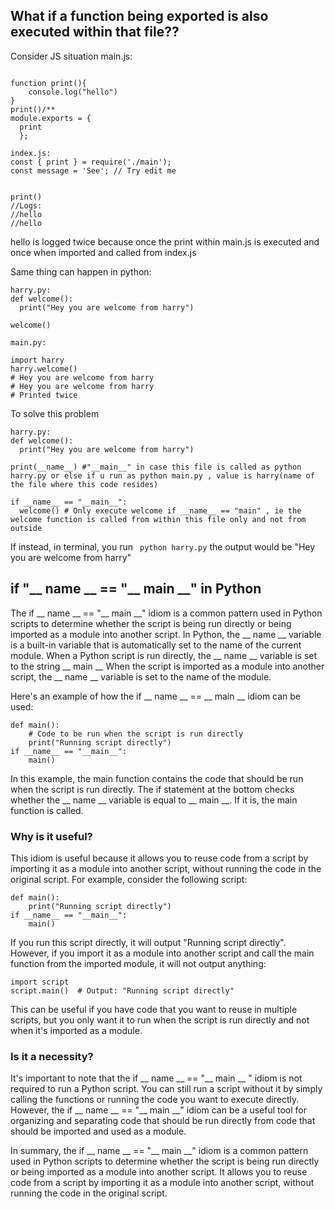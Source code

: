 ## What if a function being exported is also executed within that file??
Consider JS situation
main.js:
```

function print(){
    console.log("hello")
}
print()/**
module.exports = {
  print
  };
```


```
index.js:
const { print } = require('./main');
const message = 'See'; // Try edit me


print()
//Logs:
//hello
//hello 
```
hello is logged twice because once the print within main.js is executed and once when imported and called from index.js 

Same thing can happen in python:

```
harry.py:
def welcome():
  print("Hey you are welcome from harry")

welcome()

```

```
main.py:

import harry
harry.welcome()
# Hey you are welcome from harry
# Hey you are welcome from harry
# Printed twice

```
To solve this problem

```
harry.py:
def welcome():
  print("Hey you are welcome from harry")

print(__name__) #"__main__" in case this file is called as python harry.py or else if u run as python main.py , value is harry(name of the file where this code resides)

if __name__ == "__main__":
  welcome() # Only execute welcome if __name__ == "main" , ie the welcome function is called from within this file only and not from outside

```  




If instead, in terminal, you run ``` python harry.py``` the output would be "Hey you are welcome from harry"

## if "__ name __ == "__ main __" in Python

The if __ name __ == "__ main __" idiom is a common pattern used in Python scripts to determine whether the script is being run directly or being imported as a module into another script.
In Python, the __ name __ variable is a built-in variable that is automatically set to the name of the current module. When a Python script is run directly, the __ name __ variable is set to the 
string __ main __ When the script is imported as a module into another script, the __ name __ variable is set to the name of the module.

Here's an example of how the if __ name __ == __ main __ idiom can be used:
```
def main():
    # Code to be run when the script is run directly
    print("Running script directly")
if __name__ == "__main__":
    main()
```

In this example, the main function contains the code that should be run when the script is run directly. The if statement at the bottom checks whether the __ name __ variable is equal to __ main __. 
If it is, the main function is called.


### Why is it useful?
This idiom is useful because it allows you to reuse code from a script by importing it as a module into another script, without running the code in the original script. For example, consider the following script:
```
def main():
    print("Running script directly")
if __name__ == "__main__":
    main()
```
If you run this script directly, it will output "Running script directly". However, if you import it as a module into another script and call the main function from the imported module, it will not output anything:
```
import script
script.main()  # Output: "Running script directly"
```

This can be useful if you have code that you want to reuse in multiple scripts, but you only want it to run when the script is run directly and not when it's imported as a module.

### Is it a necessity?
It's important to note that the if __ name __ == "__ main __ " idiom is not required to run a Python script. You can still run a script without it by simply calling the functions or running the code you want to execute directly. However, the if __ name __ == "__ main __" idiom can be a useful tool for organizing and separating code that should be run directly from code that should be imported and used as a module.

In summary, the if __ name __ == "__ main __" idiom is a common pattern used in Python scripts to determine whether the script is being run directly or being imported as a module into another script. It allows you to reuse code from a script by importing it as a module into another script, without running the code in the original script.

